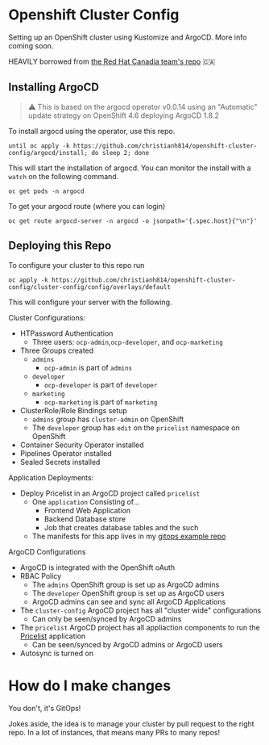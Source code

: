 # Openshift Cluster Config
Setting up an OpenShift cluster using Kustomize and ArgoCD. More info coming soon.

HEAVILY borrowed from [the Red Hat Canadia team's repo](https://github.com/redhat-canada-gitops/cluster-config) :canada:


## Installing ArgoCD

> :warning: This is based on the argocd operator v0.0.14 using an "Automatic" update strategy on OpenShift 4.6 deploying ArgoCD 1.8.2

To install argocd using the operator, use this repo.

```
until oc apply -k https://github.com/christianh814/openshift-cluster-config/argocd/install; do sleep 2; done
```

This will start the installation of argocd. You can monitor the install with a `watch` on the following command.

```
oc get pods -n argocd
```

To get your argocd route (where you can login)

```
oc get route argocd-server -n argocd -o jsonpath='{.spec.host}{"\n"}'
```

## Deploying this Repo

To configure your cluster to this repo run

```
oc apply -k https://github.com/christianh814/openshift-cluster-config/cluster-config/config/overlays/default
```

This will configure your server with the following.

Cluster Configurations:
* HTPassword Authentication
  * Three users: `ocp-admin`,`ocp-developer`, and `ocp-marketing`
* Three Groups created
  * `admins`
    * `ocp-admin` is part of `admins`
  * `developer`
    * `ocp-developer` is part of `developer`
  * `marketing`
    * `ocp-marketing` is part of `marketing`
* ClusterRole/Role Bindings setup
  * `admins` group has `cluster-admin` on OpenShift
  * The `developer` group has `edit` on the `pricelist` namespace on OpenShift
* Container Security Operator installed
* Pipelines Operator installed
* Sealed Secrets installed

Application Deployments:
* Deploy Pricelist in an ArgoCD project called `pricelist`
  * One `application` Consisting of...
    * Frontend Web Application
    * Backend Database store
    * Job that creates database tables and the such
  * The manifests for this app lives in my [gitops example repo](https://github.com/christianh814/gitops-examples)

ArgoCD Configurations
* ArgoCD is integrated with the OpenShift oAuth
* RBAC Policy
  * The `admins` OpenShift group is set up as ArgoCD admins
  * The `developer` OpenShift group is set up as ArgoCD users
  * ArgoCD admins can see and sync all ArgoCD Applications
* The `cluster-config` ArgoCD project has all "cluster wide" configurations
  * Can only be seen/synced by ArgoCD admins
* The `pricelist` ArgoCD project has all appliaction components to run the [Pricelist](https://github.com/christianh814/openshift-cluster-config) application
  * Can be seen/synced by ArgoCD admins or ArgoCD users
* Autosync is turned on

# How do I make changes

You don't, it's GitOps!

Jokes aside, the idea is to manage your cluster by pull request to the right repo. In a lot of instances, that means many PRs to many repos!
